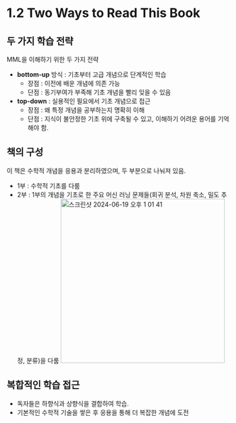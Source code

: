 # 1.2 Two Ways to Read This Book

## 두 가지 학습 전략
MML을 이해하기 위한 두 가지 전략
- **bottom-up** 방식 : 기초부터 고급 개념으로 단계적인 학습
  - 장점 : 이전에 배운 개념에 의존 가능
  - 단점 : 동기부여가 부족해 기초 개념을 빨리 잊을 수 있음
- **top-down** : 실용적인 필요에서 기초 개념으로 접근
  - 장점 : 왜 특정 개념을 공부하는지 명확히 이해
  - 단점 : 지식이 불안정한 기초 위에 구축될 수 있고, 이해하기 어려운 용어를 기억해야 함.

## 책의 구성
이 책은 수학적 개념을 응용과 분리하였으며, 두 부분으로 나눠져 있음.
- 1부 : 수학적 기초를 다룸
- 2부 : 1부의 개념을 기초로 한 주요 머신 러닝 문제들(회귀 분석, 차원 축소, 밀도 추정, 분류)을 다룸
  <img width="370" alt="스크린샷 2024-06-19 오후 1 01 41" src="https://github.com/star-books-coffee/MML/assets/101961939/917111b4-e95e-4b83-beab-457b227aef32">

## 복합적인 학습 접근
- 독자들은 하향식과 상향식을 결합하여 학습.
- 기본적인 수학적 기술을 쌓은 후 응용을 통해 더 복잡한 개념에 도전
